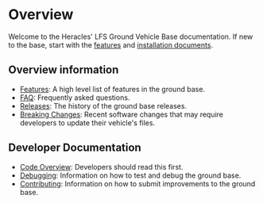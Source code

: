 # Overview

Welcome to the Heracles' LFS Ground Vehicle Base documentation. If new to the base, start with the [features](../features) and [installation documents](../installation).

## Overview information

* [Features](../features): A high level list of features in the ground base.
* [FAQ](../faq): Frequently asked questions.
* [Releases](https://github.com/ianespana/lfs_ground_base/releases): The history of the ground base releases.
* [Breaking Changes](../breaking_changes): Recent software changes that may require developers to update their vehicle's files.

## Developer Documentation
* [Code Overview](../code_overview): Developers should read this first.
* [Debugging](../debugginig): Information on how to test and debug the ground base.
* [Contributing](../contributing): Information on how to submit improvements to the ground base.
